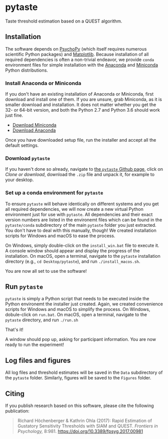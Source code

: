 # pytaste

Taste threshold estimation based on a QUEST algorithm.

## Installation

The software depends on [PsychoPy](http://www.psychopy.org) (which itself 
requires numerous scientific Python packages) and 
[Matplotlib](https://matplotlib.org). Because installation of all required
dependencies is often a non-trivial endeavor, we provide `conda` environment
files for simple installation with the
[Anaconda](https://www.anaconda.com/download/) and
[Miniconda](https://conda.io/miniconda.html) Python distributions.

### Install Anaconda or Miniconda
If you don't have an existing installation of Anaconda or Miniconda, first
download and install one of them. If you are unsure, grab Miniconda, as it
is smaller download and installation. It does not matter whether you get
the 32- or 64-bit version, and both the Python 2.7 and Python 3.6 should work
just fine.

* [Download Miniconda](https://conda.io/miniconda.html)
* [Download Anaconda](https://www.anaconda.com/download/)

Once you have downloaded setup file, run the installer and accept all the
default settings.

### Download `pytaste`

If you haven't done so already, navigate to
[the `pytaste` Github page](https://github.com/hoechenberger/pytaste), click on
*Clone or download*, download the `.zip` file and unpack it, for example to
your desktop.

### Set up a conda environment for `pytaste`
To ensure `pytaste` will behave identically on different systems and you get
all required dependencies, we will now create a new virtual Python environment
just for use with `pytaste`. All dependencies and their exact version numbers
are listed in the environemt files which can be found in the `pytaste/conda`
subdirectory of the main `pytaste` folder you just extracted.
You don't have to deal with this manually, though! We created installation
scripts for Windows and macOS to ease the process.

On Windows, simply double-click on the `install_win.bat` file to execute it.
A console
window should appear and display the progress of the installation. On macOS,
open a terminal, navigate to the `pytaste` installation directory
(e.g., `cd Desktop/pytaste`), and run `./install_macos.sh`.

You are now all set to use the software!

## Run `pytaste`
`pytaste` is simply a Python script that needs to be executed inside the
Python environemt the installer just created. Again, we created convenience
scripts for Windows and macOS to simplify the process. On Windows, 
dobule-click on `run.bat`. On macOS, open a terminal, navigate to the
`pytaste` directory, and run `./run.sh`

That's it!

A window should pop up, asking for participant information. You are now ready
to run the experiment!

## Log files and figures
All log files and threshold estimates will be saved in the `Data` subdirectory
of the `pytaste` folder. Similarly, figures will be saved to the `Figures`
folder.

## Citing
If you publish research based on this software, please cite the following publication:
> Richard Höchenberger & Kathrin Ohla (2017): Rapid Estimation of Gustatory Sensitivity Thresholds with SIAM and QUEST. _Frontiers in Psychology,_ 8:981. https://doi.org/10.3389/fpsyg.2017.00981

